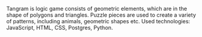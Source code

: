 Tangram is logic game consists of geometric elements, which are in the shape of polygons and triangles. Puzzle pieces are used to create a variety of patterns, including animals, geometric shapes etc. 
Used technologies: JavaScript, HTML, CSS, Postgres, Python. 
